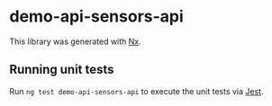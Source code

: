# demo-api-sensors-api

This library was generated with [Nx](https://nx.dev).

## Running unit tests

Run `ng test demo-api-sensors-api` to execute the unit tests via [Jest](https://jestjs.io).
